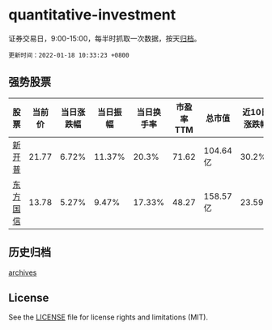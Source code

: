# quantitative-investment

证券交易日，9:00-15:00，每半时抓取一次数据，按天[归档](archives)。

`更新时间：2022-01-18 10:33:23 +0800`

## 强势股票

|股票|当前价|当日涨跌幅|当日振幅|当日换手率|市盈率TTM|总市值|近10日涨跌幅|
|----|----|----|----|----|----|----|----|
|[新开普](https://xueqiu.com/S/SZ300248)|21.77|6.72%|11.37%|20.3%|71.62|104.64亿|30.2%|
|[东方国信](https://xueqiu.com/S/SZ300166)|13.78|5.27%|9.47%|17.33%|48.27|158.57亿|23.59%|

## 历史归档

[archives](archives)

## License

See the [LICENSE](LICENSE) file for license rights and limitations (MIT).